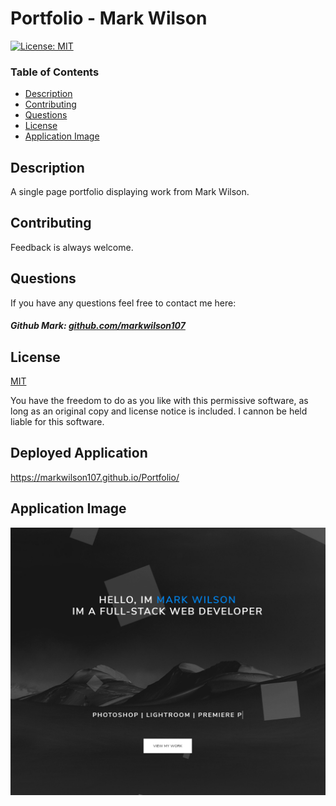 # Portfolio - Mark Wilson

[![License: MIT](https://img.shields.io/badge/License-MIT-yellow.svg)](https://opensource.org/licenses/MIT)

### Table of Contents

- [Description](#description)
- [Contributing](#contributing)
- [Questions](#questions)
- [License](#license)
- [Application Image](#application-image)

## Description

A single page portfolio displaying work from Mark Wilson.

## Contributing

Feedback is always welcome.

## Questions

If you have any questions feel free to contact me here:

 ##### Github Mark: [github.com/markwilson107](https://github.com/markwilson107)

## License

[MIT](https://opensource.org/licenses/MIT)

You have the freedom to do as you like with this permissive software, as long as an original copy and license notice is included. I cannon be held liable for this software.

## Deployed Application

https://markwilson107.github.io/Portfolio/

## Application Image

 ![Image of Application](https://github.com/markwilson107/Portfolio/blob/main/assets/images/deployed-application.PNG)
